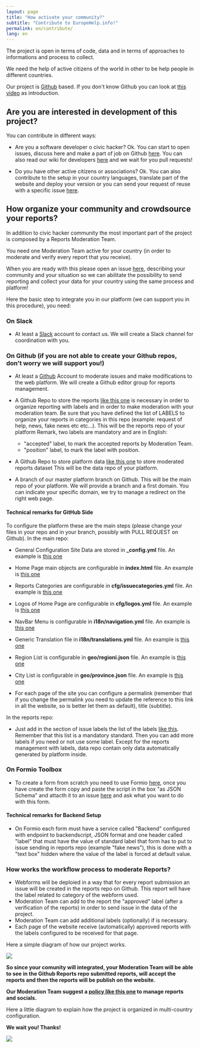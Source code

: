 ```yaml
---
layout: page
title: "How activate your community?"
subtitle: "Contribute to EuropeHelp.info!"
permalink: en/contribute/
lang: en
---
```


The project is open in terms of code, data and in terms of approaches to informations and process to collect.

We need the help of active citizens of the world in other to be help people in different countries.

Our project is [Github](https://github.com/emergenzehack/ukrainehelp.emergenzehack.info) based. If you don't know Github you can look at [this video](https://www.youtube.com/watch?v=noZnOSpcjYY&t) as introduction.

## Are you are interested in development of this project?

You can contribute in different ways:

* Are you a software developer o civic hacker? Ok. You can start to open issues, discuss here and make a part of job on Github [here](https://github.com/emergenzehack/ukrainehelp.emergenzehack.info/issues). You can also read our wiki for developers [here](https://www.europehelp.info/en/wiki/) and we wait for you pull requests!

* Do you have other active citizens or associations? Ok. You can also contribute to the setup in your country languages, translate part of the website and deploy your version or you can send your request of reuse with a specific issue [here](https://github.com/emergenzehack/ukrainehelp.emergenzehack.info/issues).

## How organize your community and crowdsource your reports?

In addition to civic hacker community the most important part of the project is composed by a Reports Moderation Team.

You need one Moderation Team active for your country (in order to moderate and verify every report that you receive).

When you are ready with this please open an issue [here](https://github.com/emergenzehack/ukrainehelp.emergenzehack.info/issues/new?title=%5BNewCollaboration%5D), describing your community and your situation so we can abilitate the possibility to send reporting and collect your data for your country using the same process and platform!

Here the basic step to integrate you in our platform (we can support you in this procedure), you need:

### On Slack
- At least a [Slack](https://slack.com/intl/en-it/) account to contact us. We will create a Slack channel for coordination with you.

### On Github (if you are not able to create your Github repos, don't worry we will support you!)
- At least a [Github](www.github.com) Account to moderate issues and make modifications to the web platform. We will create a Github editor group for reports management.

- A Github Repo to store the reports [like this one](https://github.com/emergenzehack/ukrainehelp.emergenzehack.info_segnalazioni/issues) is necessary in order to organize reporting with labels and in order to make moderation with your moderation team.
Be sure that you have defined the list of LABELS to organize your reports in categories in this repo (example: request of help, news, fake news etc etc...). This will be the reports repo of your platform
Remark, two labels are mandatory and are in English:
  - "accepted" label, to mark the accepted reports by Moderation Team.
  - "position" label, to mark the label with position.

- A Github Repo to store platform data [like this one](https://github.com/emergenzehack/ukrainehelp.emergenzehack.info_data) to store moderated reports dataset This will be the data repo of your platform.

- A branch of our master platform branch on Github. This will be the main repo of your platform. We will provide a branch and a first domain. You can indicate your specific domain, we try to manage a redirect on the right web page.

#### Technical remarks for GitHub Side

To configure the platform these are the main steps (please change your files in your repo and in your branch, possibly with PULL REQUEST on Github). In the main repo:
- General Configuration Site Data are stored in **_config.yml** file. An example is [this one](https://github.com/emergenzehack/ukrainehelp.emergenzehack.info/blob/master/_config.yml)
- Home Page main objects are configurable in **index.html** file. An example is [this one](https://github.com/emergenzehack/ukrainehelp.emergenzehack.info/blob/master/index.html)
- Reports Categories are configurable in **cfg/issuecategories.yml** file. An example is [this one](https://github.com/emergenzehack/ukrainehelp.emergenzehack.info/blob/master/_data/cfg/issuecategories.yml)
- Logos of Home Page are configurable in **cfg/logos.yml** file. An example is [this one](https://github.com/emergenzehack/ukrainehelp.emergenzehack.info/blob/master/_data/cfg/logos.yml)
- NavBar Menu is configurable in **i18n/navigation.yml** file. An example is [this one](https://github.com/emergenzehack/ukrainehelp.emergenzehack.info/blob/master/_data/i18n/navigation.yml)
- Generic Translation file in **i18n/translations.yml** file. An example is [this one](https://github.com/emergenzehack/ukrainehelp.emergenzehack.info/blob/master/_data/i18n/translations.yml)
- Region List is configurable in **geo/regioni.json** file. An example is [this one](https://github.com/emergenzehack/ukrainehelp.emergenzehack.info/blob/master/_data/geo/regioni.json)
- City List is configurable in **geo/province.json** file. An example is [this one](https://github.com/emergenzehack/ukrainehelp.emergenzehack.info/blob/master/_data/geo/province.json)

- For each page of the site you can configure a permalink (remember that if you change the permalink you need to update the reference to this link in all the website, so is better let them as default), title (subtitle).

In the reports repo:
- Just add in the section of issue labels the list of the labels [like this](https://docs.google.com/spreadsheets/d/1a3N9kTjEs3FCzfw0_MmxYXq8z87m12kR-BndiFQfNEU/edit#gid=0). Remember that this list is a mandatory standard. Then you can add more labels if you need or not use some label. Except for the reports management with labels, data repo contain only data automatically generated by platform inside.

### On Formio Toolbox
- To create a form from scratch you need to use Formio [here](https://formio.github.io/formio.js/app/builder), once you have create the form copy and paste the script in the box "as JSON Schema" and attacth it to an issue [here](https://github.com/emergenzehack/ukrainehelp.emergenzehack.info/issues) and ask what you want to do with this form.

#### Technical remarks for Backend Setup
- On Formio each form must have a service called "Backend" configured with endpoint to backendscript, JSON format and one header called "label" that must have the value of standard label that form has to put to issue sending in reports repo (example "fake news"), this is done with a "text box" hidden where the value of the label is forced at default value.


### How works the workflow process to moderate Reports?
- Webforms will be deploied in a way that for every report submission an issue will be created in the reports repo on Github. This report will have the label related to category of the webform used.
- Moderation Team can add to the report the "approved" label (after a verification of the reports) in order to send issue in the data of the project.
- Moderation Team can add additional labels (optionally) if is necessary.
- Each page of the website receive (automatically) approved reports with the labels configured to be received for that page.

Here a simple diagram of how our project works.

![](https://raw.githubusercontent.com/emergenzeHack/covid19italia/master/images/process1.jpg)

**So since your comunity will integrated, your Moderation Team will be able to see in the Github Reports repo submitted reports, will accept the reports and then the reports will be publish on the website.**

**Our Moderation Team suggest a [policy like this one](../policy/) to manage reports and socials.**

Here a little diagram to explain how the project is organized in multi-country configuration.

**We wait you! Thanks!**

![](https://raw.githubusercontent.com/emergenzeHack/covid19italia/master/images/diagramma%20(1).png)
